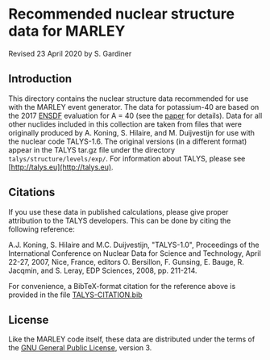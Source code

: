 Recommended nuclear structure data for MARLEY
=============================================

Revised 23 April 2020 by S. Gardiner

Introduction
------------

This directory contains the nuclear structure data recommended for use with the
MARLEY event generator. The data for potassium-40 are based on the 2017
[ENSDF](https://www.nndc.bnl.gov/ensdf/) evaluation for A = 40 (see the
[paper](https://doi.org/10.1016/j.nds.2017.02.001) for details). Data for all
other nuclides included in this collection are taken from files that were
originally produced by A. Koning, S. Hilaire, and M. Duijvestijn for use with
the nuclear code TALYS-1.6. The original versions (in a different format)
appear in the TALYS tar.gz file under the directory
`talys/structure/levels/exp/`. For information about TALYS, please see
[http://talys.eu](http://talys.eu).

Citations
------------

If you use these data in published calculations, please give proper attribution
to the TALYS developers. This can be done by citing the following reference:

A.J. Koning, S. Hilaire and M.C. Duijvestijn, "TALYS-1.0", Proceedings of the
International Conference on Nuclear Data for Science and Technology, April
22-27, 2007, Nice, France, editors O. Bersillon, F. Gunsing, E. Bauge, R.
Jacqmin, and S. Leray, EDP Sciences, 2008, pp. 211-214.

For convenience, a BibTeX-format citation for the reference above is provided
in the file [TALYS-CITATION.bib](TALYS-CITATION.bib)

License
-------

Like the MARLEY code itself, these data are distributed under the terms of the
[GNU General Public
License](http://www.gnu.org/licenses/gpl-3.0-standalone.html), version 3.
